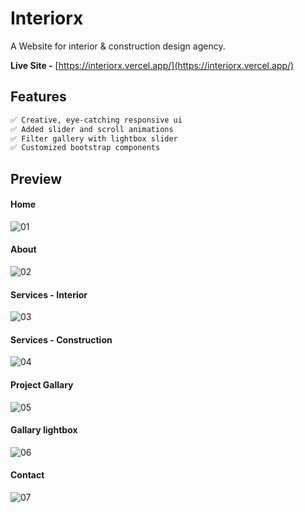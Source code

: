 # Interiorx

A Website for interior & construction design agency.

**Live Site -** [https://interiorx.vercel.app/](https://interiorx.vercel.app/)

## Features
```bash
✅ Creative, eye-catching responsive ui
✅ Added slider and scroll animations
✅ Filter gallery with lightbox slider
✅ Customized bootstrap components
```

## Preview
#### Home
![01](https://github.com/riazul01/interiorx/assets/141500318/3844b5fe-01b1-4c8f-88dc-d7626a8de541)
#### About
![02](https://github.com/riazul01/interiorx/assets/141500318/0a485acf-b199-4593-b33c-8f7a3355c83d)
#### Services - Interior
![03](https://github.com/riazul01/interiorx/assets/141500318/184a9871-c98d-4c1c-94d3-f2e9a37a820c)
#### Services - Construction
![04](https://github.com/riazul01/interiorx/assets/141500318/fcc17a81-057b-46c2-90e3-f29a5f8a289c)
#### Project Gallary
![05](https://github.com/riazul01/interiorx/assets/141500318/a463daf2-f508-4f4e-ab28-df51462a43cf)
#### Gallary lightbox
![06](https://github.com/riazul01/interiorx/assets/141500318/e747221b-6a3b-4993-ba51-dce9af2f1f0d)
#### Contact
![07](https://github.com/riazul01/interiorx/assets/141500318/2bbb0824-102a-497b-b046-bbcbf2b16fb6)
